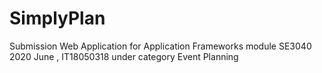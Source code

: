 # SimplyPlan
Submission Web Application for Application Frameworks module SE3040 2020 June , IT18050318 under category Event Planning
